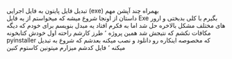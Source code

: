 تبدیل فایل پایتون به فایل اجرایی (exe)
بهمراه چند آپشن مهم  
داستان از اونجا شروع میشه که میخواستم از یه فایل Exe بگیرم با کلی بدبختی و ارور های مختلف مشکل بالاخره حل شد
اما به فکرم افتاد یه مبدل بنویسم برای خودم که دیگه مکافات نکشم که نتیجش شد همین پروژه ٬
طرز کارشم راحته اول خودش کتابخونه pyinstaller که مخصوصه اینکاره رو دانلود و نصب میکنه بعدشم که شروع به تبدیل میکنه ٬
فایل کدشم میزارم میتونین کاستوم کنین
